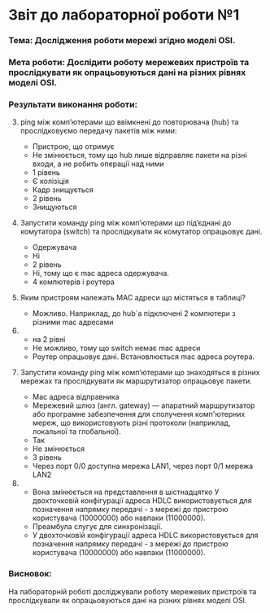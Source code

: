 # Звіт до лабораторної роботи №1
### Тема: Дослідження роботи мережі згідно моделі OSI.
### Мета роботи: Дослідити роботу мережевих пристроїв та прослідкувати як опрацьовуються дані на різних рівнях моделі OSI.
### Результати виконання роботи:
3. ping між комп’ютерами що ввімкнені до повторювача (hub) та прослідковуємо передачу пакетів між ними:
    -	Пристрою, що отримує
    -	Не змінюється, тому що hub лише відправляє пакети на різні входи, а не робить операції над ними
    -	1 рівень
    -	Є колізіція
    -	Кадр знищується
    -	2 рівень
    -	Знищуються

4.	Запустити команду ping між комп’ютерами що під’єднані до комутатора (switch) та прослідкувати як комутатор опрацьовує дані.
    -	Одержувача
    -	Ні
    -	2 рівень
    -	Ні, тому що є mac адреса одержувача.
    -	4 компютерів і роутера

5.  Яким пристроям належать МАС адреси що містяться в таблиці?
    -	Можливо. Наприклад, до hub`а підключені 2 компютери з різними mac адресами

6.	
    - на 2 рівні
    -	Не можливо, тому що switch немає mac адреси
    -	Роутер опрацьовує дані. Встановлюється mac адреса роутера.

7.	Запустити команду ping між комп’ютерами що знаходяться в різних мережах та прослідкувати як маршрутизатор опрацьовує пакети.
    -	Mac адреса відправника
    -	Мережевий шлюз (англ. gateway) — апаратний маршрутизатор або програмне забезпечення для сполучення комп'ютерних мереж, що використовують різні протоколи (наприклад, локальної та глобальної). 
    -	Так
    -	Не змінюється
    -	3 рівень
    -	Через порт 0/0 доступна мережа LAN1, через порт 0/1 мережа LAN2

8.
    -	Вона змінюється на представлення в шістнадцятко У двохточковій конфігурації адреса HDLC використовується для позначення напрямку передачі - з мережі до пристрою користувача (10000000) або навпаки (11000000).
    -	Преамбула слугує для синхронізації.
    -	У двохточковій конфігурації адреса HDLC використовується для позначення напрямку передачі - з мережі до пристрою користувача (10000000) або навпаки (11000000).
### Висновок:
На лабораторній роботі досліджували роботу  мережевих пристроїв та прослідкували як опрацьовуються дані на різних рівнях моделі OSI.
